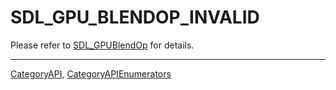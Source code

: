 # SDL_GPU_BLENDOP_INVALID

Please refer to [SDL_GPUBlendOp](SDL_GPUBlendOp) for details.

----
[CategoryAPI](CategoryAPI), [CategoryAPIEnumerators](CategoryAPIEnumerators)


